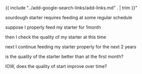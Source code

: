 {{ include "../add-google-search-links/add-links.md" . | trim }}"

sourdough starter requires feeding at some regular schedule

suppose I properly feed my starter for 1month

then I check the quality of my starter at this time

next I continue feeding my starter properly for the next 2 years

is the quality of the starter better than at the first month?

IOW, does the quality of start improve over time?
